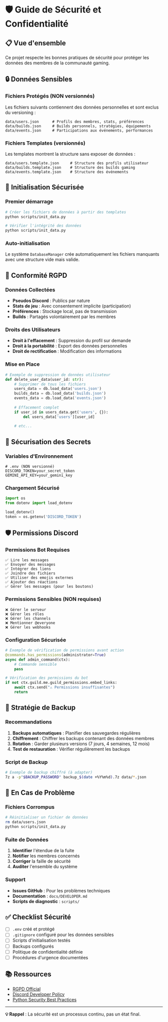 # 🛡️ Guide de Sécurité et Confidentialité

## 📋 Vue d'ensemble

Ce projet respecte les bonnes pratiques de sécurité pour protéger les données des membres de la communauté gaming.

## 🔒 Données Sensibles

### Fichiers Protégés (NON versionnés)

Les fichiers suivants contiennent des données personnelles et sont exclus du versioning :

```
data/users.json      # Profils des membres, stats, préférences
data/builds.json     # Builds personnels, stratégies, équipements  
data/events.json     # Participations aux événements, performances
```

### Fichiers Templates (versionnés)

Les templates montrent la structure sans exposer de données :

```
data/users.template.json     # Structure des profils utilisateur
data/builds.template.json    # Structure des builds gaming
data/events.template.json    # Structure des événements
```

## 🔧 Initialisation Sécurisée

### Premier démarrage

```bash
# Créer les fichiers de données à partir des templates
python scripts/init_data.py

# Vérifier l'intégrité des données
python scripts/init_data.py
```

### Auto-initialisation

Le système `DatabaseManager` crée automatiquement les fichiers manquants avec une structure vide mais valide.

## 🚨 Conformité RGPD

### Données Collectées

- **Pseudos Discord** : Publics par nature
- **Stats de jeu** : Avec consentement implicite (participation)
- **Préférences** : Stockage local, pas de transmission
- **Builds** : Partagés volontairement par les membres

### Droits des Utilisateurs

- **Droit à l'effacement** : Suppression du profil sur demande
- **Droit à la portabilité** : Export des données personnelles
- **Droit de rectification** : Modification des informations

### Mise en Place

```python
# Exemple de suppression de données utilisateur
def delete_user_data(user_id: str):
    # Supprimer de tous les fichiers
    users_data = db.load_data('users.json')
    builds_data = db.load_data('builds.json') 
    events_data = db.load_data('events.json')
    
    # Effacement complet
    if user_id in users_data.get('users', {}):
        del users_data['users'][user_id]
    
    # etc...
```

## 🔐 Sécurisation des Secrets

### Variables d'Environnement

```env
# .env (NON versionné)
DISCORD_TOKEN=your_secret_token
GEMINI_API_KEY=your_gemini_key
```

### Chargement Sécurisé

```python
import os
from dotenv import load_dotenv

load_dotenv()
token = os.getenv('DISCORD_TOKEN')
```

## 🛡️ Permissions Discord

### Permissions Bot Requises
```
✅ Lire les messages
✅ Envoyer des messages  
✅ Intégrer des liens
✅ Joindre des fichiers
✅ Utiliser des emojis externes
✅ Ajouter des réactions
✅ Gérer les messages (pour les boutons)
```

### Permissions Sensibles (NON requises)
```
❌ Gérer le serveur
❌ Gérer les rôles
❌ Gérer les channels
❌ Mentionner @everyone
❌ Gérer les webhooks
```

### Configuration Sécurisée
```python
# Exemple de vérification de permissions avant action
@commands.has_permissions(administrator=True)
async def admin_command(ctx):
    # Commande sensible
    pass

# Vérification des permissions du bot
if not ctx.guild.me.guild_permissions.embed_links:
    await ctx.send("⚠️ Permissions insuffisantes")
    return
```

## 💾 Stratégie de Backup

### Recommandations

1. **Backups automatiques** : Planifier des sauvegardes régulières
2. **Chiffrement** : Chiffrer les backups contenant des données membres
3. **Rotation** : Garder plusieurs versions (7 jours, 4 semaines, 12 mois)
4. **Test de restauration** : Vérifier régulièrement les backups

### Script de Backup

```bash
# Exemple de backup chiffré (à adapter)
7z a -p"$BACKUP_PASSWORD" backup_$(date +%Y%m%d).7z data/*.json
```

## 🚧 En Cas de Problème

### Fichiers Corrompus

```bash
# Réinitialiser un fichier de données
rm data/users.json
python scripts/init_data.py
```

### Fuite de Données

1. **Identifier** l'étendue de la fuite
2. **Notifier** les membres concernés
3. **Corriger** la faille de sécurité
4. **Auditer** l'ensemble du système

### Support

- **Issues GitHub** : Pour les problèmes techniques
- **Documentation** : `docs/DEVELOPER.md`
- **Scripts de diagnostic** : `scripts/`

## ✅ Checklist Sécurité

- [ ] `.env` créé et protégé
- [ ] `.gitignore` configuré pour les données sensibles
- [ ] Scripts d'initialisation testés
- [ ] Backups configurés
- [ ] Politique de confidentialité définie
- [ ] Procédures d'urgence documentées

## 📚 Ressources

- [RGPD Official](https://gdpr.eu/)
- [Discord Developer Policy](https://discord.com/developers/docs/policy)
- [Python Security Best Practices](https://bandit.readthedocs.io/)

---

**💡 Rappel** : La sécurité est un processus continu, pas un état final.
